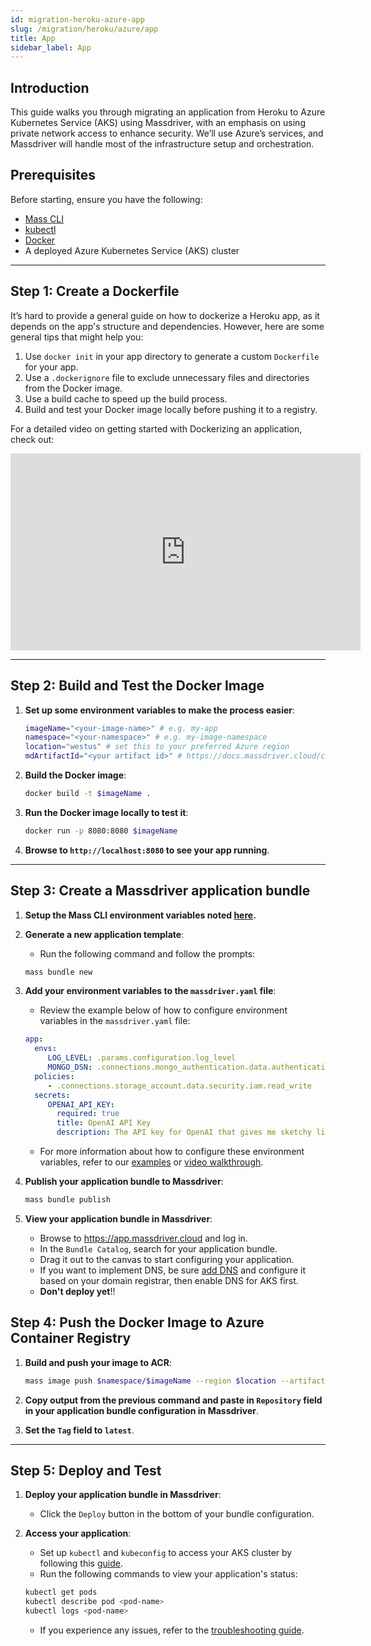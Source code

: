 ```yaml
---
id: migration-heroku-azure-app
slug: /migration/heroku/azure/app
title: App
sidebar_label: App
---
```


## Introduction

This guide walks you through migrating an application from Heroku to Azure Kubernetes Service (AKS) using Massdriver, with an emphasis on using private network access to enhance security. We’ll use Azure’s services, and Massdriver will handle most of the infrastructure setup and orchestration.

## Prerequisites

Before starting, ensure you have the following:

- [Mass CLI](/docs/cli/00-overview.md)
- [kubectl](https://kubernetes.io/docs/tasks/tools/install-kubectl/)
- [Docker](https://docs.docker.com/get-docker/)
- A deployed Azure Kubernetes Service (AKS) cluster

---

## Step 1: Create a Dockerfile

It’s hard to provide a general guide on how to dockerize a Heroku app, as it depends on the app's structure and dependencies. However, here are some general tips that might help you:

1. Use `docker init` in your app directory to generate a custom `Dockerfile` for your app.
2. Use a `.dockerignore` file to exclude unnecessary files and directories from the Docker image.
3. Use a build cache to speed up the build process.
4. Build and test your Docker image locally before pushing it to a registry.

For a detailed video on getting started with Dockerizing an application, check out:
<iframe width="560" height="315" src="https://www.youtube.com/embed/1Guuaf5JTr0?si=KGSaAZteZLKrD3_V" title="Best Practices for Containerizing Web Apps with Docker" frameborder="0" allow="accelerometer; autoplay; clipboard-write; encrypted-media; gyroscope; picture-in-picture; web-share" referrerpolicy="strict-origin-when-cross-origin" allowfullscreen></iframe>

---

## Step 2: Build and Test the Docker Image

1. **Set up some environment variables to make the process easier**:

   ```bash
   imageName="<your-image-name>" # e.g. my-app
   namespace="<your-namespace>" # e.g. my-image-namespace
   location="westus" # set this to your preferred Azure region
   mdArtifactId="<your artifact id>" # https://docs.massdriver.cloud/concepts/artifacts#artifact-id
   ```

2. **Build the Docker image**:

   ```bash
   docker build -t $imageName .
   ```

3. **Run the Docker image locally to test it**:

   ```bash
   docker run -p 8080:8080 $imageName
   ```

4. **Browse to `http://localhost:8080` to see your app running**.

---

## Step 3: Create a Massdriver application bundle

1. **Setup the Mass CLI environment variables noted [here](/docs/cli/00-overview.md#setup).**

2. **Generate a new application template**:

   - Run the following command and follow the prompts:

   ```bash
   mass bundle new
   ```

3. **Add your environment variables to the `massdriver.yaml` file**:

   - Review the example below of how to configure environment variables in the `massdriver.yaml` file:

   ```yaml
   app:
     envs:
        LOG_LEVEL: .params.configuration.log_level
        MONGO_DSN: .connections.mongo_authentication.data.authentication.username + ":" + .connections.mongo_authentication.data.authentication.password + "@" + .connections.mongo_authentication.data.authentication.hostname + ":" + (.connections.mongo_authentication.data.authentication.port|tostring)
     policies:
        - .connections.storage_account.data.security.iam.read_write
     secrets:
        OPENAI_API_KEY:
          required: true
          title: OpenAI API Key
          description: The API key for OpenAI that gives me sketchy life advice
   ```

   - For more information about how to configure these environment variables, refer to our [examples](/docs/applications/02-create-application.md#environment-variable-examples) or [video walkthrough](https://www.youtube.com/watch?v=seRBnT-Axfw).

4. **Publish your application bundle to Massdriver**:

   ```bash
   mass bundle publish
   ```

5. **View your application bundle in Massdriver**:

   - Browse to <https://app.massdriver.cloud> and log in.
   - In the `Bundle Catalog`, search for your application bundle.
   - Drag it out to the canvas to start configuring your application.
   - If you want to implement DNS, be sure [add DNS](/docs/dns/01-dns-zones.md) and configure it based on your domain registrar, then enable DNS for AKS first.
   - **Don't deploy yet**!!

## Step 4: Push the Docker Image to Azure Container Registry

1. **Build and push your image to ACR**:

   ```bash
   mass image push $namespace/$imageName --region $location --artifact $mdArtifactId --tag latest
   ```

2. **Copy output from the previous command and paste in `Repository` field in your application bundle configuration in Massdriver**.

3. **Set the `Tag` field to `latest`**.

---

## Step 5: Deploy and Test

1. **Deploy your application bundle in Massdriver**:

   - Click the `Deploy` button in the bottom of your bundle configuration.

2. **Access your application**:

   - Set up `kubectl` and `kubeconfig` to access your AKS cluster by following this [guide](/docs/runbooks/kubernetes/01-access.md).
   - Run the following commands to view your application's status:

   ```bash
   kubectl get pods
   kubectl describe pod <pod-name>
   kubectl logs <pod-name>
   ```

   - If you experience any issues, refer to the [troubleshooting guide](/docs/runbooks/kubernetes/02-troubleshoot.md).
